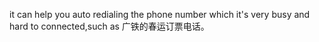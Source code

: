 it can help you auto redialing the phone number which it's very busy and hard to connected,such as 广铁的春运订票电话。